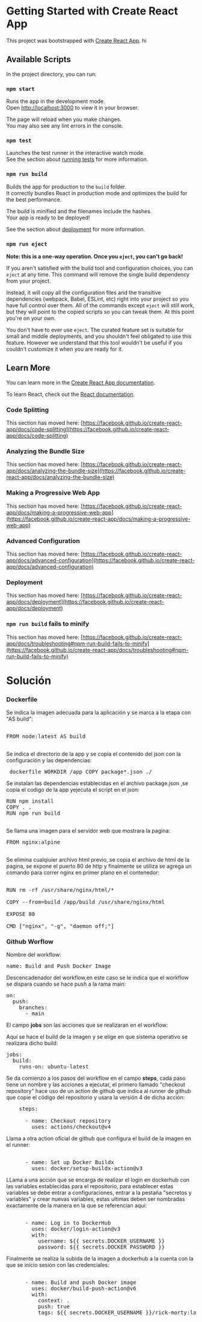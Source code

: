 # Getting Started with Create React App

This project was bootstrapped with [Create React App](https://github.com/facebook/create-react-app).
hi

## Available Scripts

In the project directory, you can run:

### `npm start`

Runs the app in the development mode.\
Open [http://localhost:3000](http://localhost:3000) to view it in your browser.

The page will reload when you make changes.\
You may also see any lint errors in the console.

### `npm test`

Launches the test runner in the interactive watch mode.\
See the section about [running tests](https://facebook.github.io/create-react-app/docs/running-tests) for more information.

### `npm run build`

Builds the app for production to the `build` folder.\
It correctly bundles React in production mode and optimizes the build for the best performance.

The build is minified and the filenames include the hashes.\
Your app is ready to be deployed!

See the section about [deployment](https://facebook.github.io/create-react-app/docs/deployment) for more information.

### `npm run eject`

**Note: this is a one-way operation. Once you `eject`, you can't go back!**

If you aren't satisfied with the build tool and configuration choices, you can `eject` at any time. This command will remove the single build dependency from your project.

Instead, it will copy all the configuration files and the transitive dependencies (webpack, Babel, ESLint, etc) right into your project so you have full control over them. All of the commands except `eject` will still work, but they will point to the copied scripts so you can tweak them. At this point you're on your own.

You don't have to ever use `eject`. The curated feature set is suitable for small and middle deployments, and you shouldn't feel obligated to use this feature. However we understand that this tool wouldn't be useful if you couldn't customize it when you are ready for it.

## Learn More

You can learn more in the [Create React App documentation](https://facebook.github.io/create-react-app/docs/getting-started).

To learn React, check out the [React documentation](https://reactjs.org/).

### Code Splitting

This section has moved here: [https://facebook.github.io/create-react-app/docs/code-splitting](https://facebook.github.io/create-react-app/docs/code-splitting)

### Analyzing the Bundle Size

This section has moved here: [https://facebook.github.io/create-react-app/docs/analyzing-the-bundle-size](https://facebook.github.io/create-react-app/docs/analyzing-the-bundle-size)

### Making a Progressive Web App

This section has moved here: [https://facebook.github.io/create-react-app/docs/making-a-progressive-web-app](https://facebook.github.io/create-react-app/docs/making-a-progressive-web-app)

### Advanced Configuration

This section has moved here: [https://facebook.github.io/create-react-app/docs/advanced-configuration](https://facebook.github.io/create-react-app/docs/advanced-configuration)

### Deployment

This section has moved here: [https://facebook.github.io/create-react-app/docs/deployment](https://facebook.github.io/create-react-app/docs/deployment)

### `npm run build` fails to minify

This section has moved here: [https://facebook.github.io/create-react-app/docs/troubleshooting#npm-run-build-fails-to-minify](https://facebook.github.io/create-react-app/docs/troubleshooting#npm-run-build-fails-to-minify)

# Solución
### Dockerfile
Se indica la imagen adecuada para la aplicación y se marca a la etapa con "AS build":

<pre> 
FROM node:latest AS build
 </pre>

Se indica el directorio de la app y se copia el contenido del json con la configuración y las dependencias:

<pre> dockerfile WORKDIR /app COPY package*.json ./ </pre>

Se instalan las dependencias establecidas en el archivo package.json ,se copia el codigo de la app yejecuta el script en el json:

<pre>
RUN npm install
COPY . .
RUN npm run build
  </pre>

Se llama una imagen para el servidor web que mostrara la pagina:

<pre>
FROM nginx:alpine
 </pre>

Se elimina cualqiuier archivo html previo, se copia el archivo de html de la pagina, se expone el puerto 80 de http y finalmente se utiliza se agrega un comando para correr nginx en primer plano en el contenedor:

<pre> 
RUN rm -rf /usr/share/nginx/html/*

COPY --from=build /app/build /usr/share/nginx/html

EXPOSE 80

CMD ["nginx", "-g", "daemon off;"]
</pre>


### Github Worflow

Nombre del workflow:

<pre>
name: Build and Push Docker Image
</pre>
 
Descencadenador del workflow,en este caso se le indica que el workflow se dispara cuando se hace push a la rama main:

<pre>
on:
  push:
    branches:
      - main
</pre>

El campo **jobs** son las acciones que se realizaran en el workflow:

Aqui se hace el build de la imagen y se elige en que sistema operativo se realizara dicho build:

<pre>
jobs:
  build:
    runs-on: ubuntu-latest
</pre>

Se da comienzo a los pasos del workflow en el campo **steps**, cada paso tiene un nombre y las acciones a ejecutar, el primero llamado "checkout repository" hace uso de un action de github que indica al runner de github que copie el código del repositorio y usara la versión 4 de dicha acción:

<pre>
    steps:
   
      - name: Checkout repository
        uses: actions/checkout@v4
</pre>

Llama a otra action oficial de github que configura el build de la imagen en el runner:

<pre>  
      - name: Set up Docker Buildx
        uses: docker/setup-buildx-action@v3
</pre>

LLama a una acción que se encarga de realizar el login en dockerhub con las variables establecidas para el repositorio, para establecer estas variables se debe entrar a configuraciones, entrar a la pestaña "secretos y variables" y crear nuevas variables, estas ultimas deben ser nombradas exactamente de la manera en la que se referencian aqui:

<pre>     
      - name: Log in to DockerHub
        uses: docker/login-action@v3
        with:
          username: ${{ secrets.DOCKER_USERNAME }}
          password: ${{ secrets.DOCKER_PASSWORD }}
</pre>

Finalmente se realiza la subida de la imagen a dockerhub a la cuenta con la que se inicio sesión con las credenciales:

<pre>   
      - name: Build and push Docker image
        uses: docker/build-push-action@v6
        with:
          context: .
          push: true
          tags: ${{ secrets.DOCKER_USERNAME }}/rick-morty:latest
 </pre>
